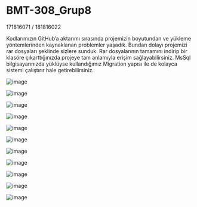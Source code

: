 # BMT-308_Grup8
171816071 / 181816022

Kodlarımızın GitHub’a aktarımı sırasında projemizin boyutundan ve yükleme yöntemlerinden kaynaklanan problemler yaşadık. 
Bundan dolayı projemizi rar dosyaları şeklinde sizlere sunduk.
Rar dosyalarının tamamını indirip bir klasöre çıkarttığınızda projeye tam anlamıyla erişim sağlayabilirsiniz. 
MsSql bilgisayarınızda yüklüyse kullandığımız Migration yapısı ile de kolayca sistemi çalıştırır hale getirebilirsiniz.

![image](https://user-images.githubusercontent.com/59333063/122931704-cd10d980-d375-11eb-9227-203485216fdb.png)

![image](https://user-images.githubusercontent.com/59333063/122931772-de59e600-d375-11eb-976f-64ece4f58868.png)

![image](https://user-images.githubusercontent.com/59333063/122931798-e31e9a00-d375-11eb-8b45-a24dc72e84a2.png)

![image](https://user-images.githubusercontent.com/59333063/122931841-eb76d500-d375-11eb-9b08-dcbc152c7b75.png)

![image](https://user-images.githubusercontent.com/59333063/122931851-ef0a5c00-d375-11eb-9b4f-d57c3905cbab.png)

![image](https://user-images.githubusercontent.com/59333063/122931868-f16cb600-d375-11eb-9516-a03efd55f574.png)

![image](https://user-images.githubusercontent.com/59333063/122931888-f467a680-d375-11eb-9bf9-e6abc21a51c4.png)

![image](https://user-images.githubusercontent.com/59333063/122931903-f6ca0080-d375-11eb-9f2b-2a9ad46a29d7.png)

![image](https://user-images.githubusercontent.com/59333063/122931924-f9c4f100-d375-11eb-828f-f4b88ca57038.png)

![image](https://user-images.githubusercontent.com/59333063/122931936-fdf10e80-d375-11eb-942d-6565515fb4b3.png)

![image](https://user-images.githubusercontent.com/59333063/122931953-00536880-d376-11eb-80c8-1a2ffcc5b9e8.png)
